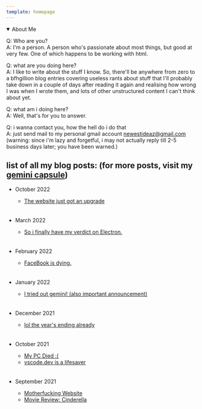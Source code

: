 ```yaml
---
template: homepage
---
```


<details class="about-me" open=""><summary> About Me </summary>
    <p> Q: Who are you? <br>A: I'm a person. A person who's passionate about most things, but good at very few. One of which happens to be working with html. </p>
    <p>Q: what are you doing here? <br>
      A: I like to write about the stuff I know. So, there'll be anywhere from zero to a bfhgillion blog entries covering useless rants about stuff that I'll probably take down in a couple of days after reading it again and realising how wrong I was when I wrote them, and lots of other unstructured content I can't think about yet.</p>
      <p>Q: what am i doing here? <br> 
      A: Well, that's for you to answer. </p>
      <p>Q: i wanna contact you, how the hell do i do that <br>
      A: just send mail to my personal gmail account <a href="mailto:newestideaz@gmail.com?subject=Hi Ash!">newestideaz@gmail.com</a> (warning: since i'm lazy and forgetful, i may not actually reply till 2-5 business days later; you have been warned.)</p>
</details>
  
## list of all my blog posts: (for more posts, visit my [gemini capsule](gemini://not-a-web-developer.srht.site/))
  
<ul class="no-bullets">
  <li class="month">October 2022</li>
  <ul class="no-bullets">
    <li class="postname"><a href="/2022/October/teeny.html">The website just got an upgrade</a></li>
  </ul><br><br>
  <li class="month">March 2022</li>
  <ul class="no-bullets">
    <li class="postname"><a href="/2022/March/electron.html">So i finally have my verdict on Electron.</a></li>
  </ul><br><br>
  <li class="month">February 2022</li>
  <ul class="no-bullets">
    <li class="postname"><a href="/2022/February/fb-dying.html">FaceBook is dying.</a></li>
  </ul><br><br>
  <li class="month">January 2022</li>
  <ul class="no-bullets">
    <li class="postname"><a href="/2022/January/gemini.html">I tried out gemini! (also important announcement)</a></li>
  </ul><br><br>
  <li class="month">December 2021</li>
  <ul class="no-bullets">
    <li class="postname"><a href="/2021/December/end-of-2021.html">lol the year's ending already</a></li>
  </ul><br><br>
  <li class="month">October 2021</li>
  <ul class="no-bullets">
    <li class="postname"><a href="/2021/October/pc-ded.html">My PC Died :(</a></li>
    <li class="postname"><a href="/2021/October/vscode-web.html">vscode.dev is a lifesaver</a></li>
  </ul><br><br>
  <li class="month">September 2021</li>
  <ul class="no-bullets">
    <li class="postname"><a href="/2021/September/motherfuckingwebsite.html">Motherfucking Website</a></li>
    <li class="postname"><a href="/2021/September/cinderella.html"> Movie Review: Cinderella </a></li>
  </ul><br><br>
</ul>
  

